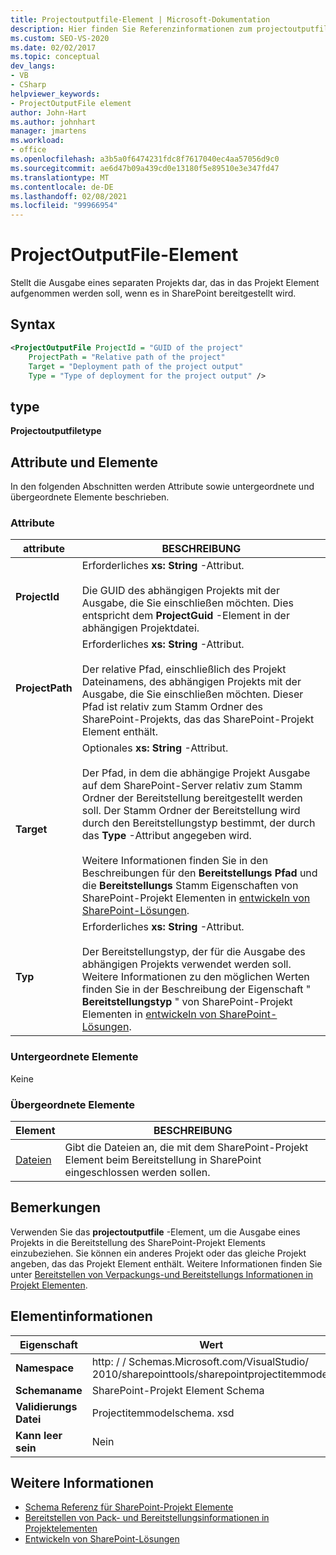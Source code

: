 ```yaml
---
title: Projectoutputfile-Element | Microsoft-Dokumentation
description: Hier finden Sie Referenzinformationen zum projectoutputfile-Element, das die Ausgabe eines separaten Projekts in der XML-Schema Referenz des SharePoint-Projekt Elements darstellt.
ms.custom: SEO-VS-2020
ms.date: 02/02/2017
ms.topic: conceptual
dev_langs:
- VB
- CSharp
helpviewer_keywords:
- ProjectOutputFile element
author: John-Hart
ms.author: johnhart
manager: jmartens
ms.workload:
- office
ms.openlocfilehash: a3b5a0f6474231fdc8f7617040ec4aa57056d9c0
ms.sourcegitcommit: ae6d47b09a439cd0e13180f5e89510e3e347fd47
ms.translationtype: MT
ms.contentlocale: de-DE
ms.lasthandoff: 02/08/2021
ms.locfileid: "99966954"
---
```

# <a name="projectoutputfile-element"></a>ProjectOutputFile-Element
  Stellt die Ausgabe eines separaten Projekts dar, das in das Projekt Element aufgenommen werden soll, wenn es in SharePoint bereitgestellt wird.

## <a name="syntax"></a>Syntax

```xml
<ProjectOutputFile ProjectId = "GUID of the project"
    ProjectPath = "Relative path of the project"
    Target = "Deployment path of the project output"
    Type = "Type of deployment for the project output" />
```

## <a name="type"></a>type
 **Projectoutputfiletype**

## <a name="attributes-and-elements"></a>Attribute und Elemente
 In den folgenden Abschnitten werden Attribute sowie untergeordnete und übergeordnete Elemente beschrieben.

### <a name="attributes"></a>Attribute

|attribute|BESCHREIBUNG|
|---------------|-----------------|
|**ProjectId**|Erforderliches **xs: String** -Attribut.<br /><br /> Die GUID des abhängigen Projekts mit der Ausgabe, die Sie einschließen möchten. Dies entspricht dem **ProjectGuid** -Element in der abhängigen Projektdatei.|
|**ProjectPath**|Erforderliches **xs: String** -Attribut.<br /><br /> Der relative Pfad, einschließlich des Projekt Dateinamens, des abhängigen Projekts mit der Ausgabe, die Sie einschließen möchten. Dieser Pfad ist relativ zum Stamm Ordner des SharePoint-Projekts, das das SharePoint-Projekt Element enthält.|
|**Target**|Optionales **xs: String** -Attribut.<br /><br /> Der Pfad, in dem die abhängige Projekt Ausgabe auf dem SharePoint-Server relativ zum Stamm Ordner der Bereitstellung bereitgestellt werden soll. Der Stamm Ordner der Bereitstellung wird durch den Bereitstellungstyp bestimmt, der durch das **Type** -Attribut angegeben wird.<br /><br /> Weitere Informationen finden Sie in den Beschreibungen für den **Bereitstellungs Pfad** und die **Bereitstellungs** Stamm Eigenschaften von SharePoint-Projekt Elementen in [entwickeln von SharePoint-Lösungen](../sharepoint/developing-sharepoint-solutions.md).|
|**Typ**|Erforderliches **xs: String** -Attribut.<br /><br /> Der Bereitstellungstyp, der für die Ausgabe des abhängigen Projekts verwendet werden soll. Weitere Informationen zu den möglichen Werten finden Sie in der Beschreibung der Eigenschaft " **Bereitstellungstyp** " von SharePoint-Projekt Elementen in [entwickeln von SharePoint-Lösungen](../sharepoint/developing-sharepoint-solutions.md).|

### <a name="child-elements"></a>Untergeordnete Elemente
 Keine

### <a name="parent-elements"></a>Übergeordnete Elemente

|Element|BESCHREIBUNG|
|-------------|-----------------|
|[Dateien](../sharepoint/files-element.md)|Gibt die Dateien an, die mit dem SharePoint-Projekt Element beim Bereitstellung in SharePoint eingeschlossen werden sollen.|

## <a name="remarks"></a>Bemerkungen
 Verwenden Sie das **projectoutputfile** -Element, um die Ausgabe eines Projekts in die Bereitstellung des SharePoint-Projekt Elements einzubeziehen. Sie können ein anderes Projekt oder das gleiche Projekt angeben, das das Projekt Element enthält. Weitere Informationen finden Sie unter [Bereitstellen von Verpackungs-und Bereitstellungs Informationen in Projekt Elementen](../sharepoint/providing-packaging-and-deployment-information-in-project-items.md).

## <a name="element-information"></a>Elementinformationen

|Eigenschaft|Wert|
|-|-|
|**Namespace**|http: \/ \/ Schemas.Microsoft.com/VisualStudio/<br>2010/sharepointtools/sharepointprojectitemmodel|
|**Schemaname**|SharePoint-Projekt Element Schema|
|**Validierungs Datei**|Projectitemmodelschema. xsd|
|**Kann leer sein**|Nein|

## <a name="see-also"></a>Weitere Informationen
- [Schema Referenz für SharePoint-Projekt Elemente](../sharepoint/sharepoint-project-item-schema-reference.md)
- [Bereitstellen von Pack- und Bereitstellungsinformationen in Projektelementen](../sharepoint/providing-packaging-and-deployment-information-in-project-items.md)
- [Entwickeln von SharePoint-Lösungen](../sharepoint/developing-sharepoint-solutions.md)
